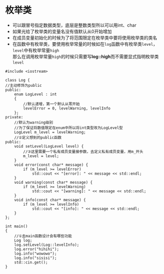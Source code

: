 # 枚举类
- 可以跟冒号指定数据类型，底层是整数类型所以可以用int、char
- 如果光给了枚举类的变量名没有值默认从0开始增加
- 在成员变量初始化的时候为了将范围限定在枚举类中要将使用枚举类的类名
- 在函数中有枚举类，要使用枚举常量的时候如在`log`函数中有枚举类`level`，`level`中有枚举常量`high`<br>
那么在调用枚举常量`high`的时候只需要写**log::high**而不需要显式指明枚举类`level`
```cfgrlanguage
#include <iostream>

class Log {
//主动修饰为public
public:
    enum LogLevel : int
    {
        //默认递增，第一个默认从零开始
        levelError = 0, levelWarning, levelInfo
    };
private:
    //默认为warning级别
    //为了保证将数值限定在enum中所以将int类型改为LogLevel型
    LogLevel m_level = levelWarning;
    //②定义想到的public函数
public:
    void setLevel(LogLevel level) {
        //③这里需要一个私有成员变量接参数，去定义私有成员变量，用m_开头
        m_level = level;
    }
    void error(const char* message) {
        if (m_level >= levelError) 
            std::cout << "[error]: " << message << std::endl;
    }
    void warning(const char* message) {
        if (m_level >= levelWarning)
            std::cout << "[warning]: " << message << std::endl;
    }
    void info(const char* message) {
        if (m_level >= levelInfo)
            std::cout << "[info]: " << message << std::endl;
    }
};

int main()
{
    //①去main函数设计会有哪些功能
    Log log;
    log.setLevel(Log::levelInfo);
    log.error("hihihi");
    log.info("wowowo");
    log.info("sisisi");
    std::cin.get();
}


```